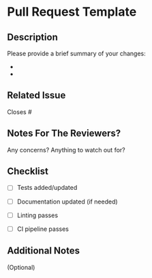 # Pull Request Template

## Description
Please provide a brief summary of your changes:

-
-

## Related Issue
Closes #

## Notes For The Reviewers?
Any concerns? Anything to watch out for?

## Checklist
- [ ] Tests added/updated
- [ ] Documentation updated (if needed)
- [ ] Linting passes
- [ ] CI pipeline passes


## Additional Notes
(Optional)
